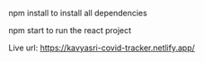 npm install to install all dependencies




npm start to run the react project

Live url:
https://kavyasri-covid-tracker.netlify.app/
